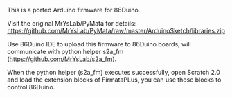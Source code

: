 This is a ported Arduino firmware for 86Duino.

Visit the original MrYsLab/PyMata for details: https://github.com/MrYsLab/PyMata/raw/master/ArduinoSketch/libraries.zip

Use 86Duino IDE to upload this firmware to 86Duino boards, will communicate with python helper s2a_fm (https://github.com/MrYsLab/s2a_fm).

When the python helper (s2a_fm) executes successfully, open Scratch 2.0 and load the extension blocks of FirmataPLus, you can use those blocks to control 86Duino.